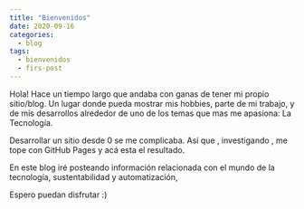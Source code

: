 ```yaml
---
title: "Bienvenidos"
date: 2020-09-16
categories:
  - blog
tags:
  - bienvenidos
  - firs-post
---
```


Hola! Hace un tiempo largo que andaba con ganas de tener mi propio sitio/blog. Un lugar donde pueda mostrar mis hobbies, parte de mi trabajo, y de mis desarrollos alrededor de uno de los temas que mas me apasiona: La Tecnología.

Desarrollar un sitio desde 0 se me complicaba. Así que , investigando , me tope con GitHub Pages y acá esta el resultado. 

En este blog iré posteando información relacionada con el mundo de la tecnología, sustentabilidad y automatización, 

Espero puedan disfrutar :)

